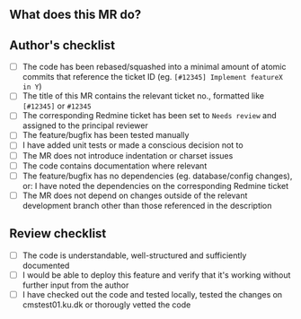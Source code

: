 ## What does this MR do?
<!--
Briefly describe what this MR is about.
Examples:
 Adds new document type: MyNewDocumentType
 Fixes js error in <some functionality>
-->


## Author's checklist
<!--
MRs must be marked as WIP until all checkboxes have been filled.
Checkboxes can be pre-filled before submitting the MR by replacing
[ ] with [x],
-->
- [ ] The code has been rebased/squashed into a minimal amount of atomic commits that reference the ticket ID (eg. `[#12345] Implement featureX in Y`)
- [ ] The title of this MR contains the relevant ticket no., formatted like `[#12345]` or `#12345`
- [ ] The corresponding Redmine ticket has been set to `Needs review` and assigned to the principal reviewer
- [ ] The feature/bugfix has been tested manually
- [ ] I have added unit tests or made a conscious decision not to
- [ ] The MR does not introduce indentation or charset issues
- [ ] The code contains documentation where relevant
- [ ] The feature/bugfix has no dependencies (eg. database/config changes), or: I have noted the dependencies on the corresponding Redmine ticket
- [ ] The MR does not depend on changes outside of the relevant development branch other than those referenced in the description

## Review checklist

- [ ] The code is understandable, well-structured and sufficiently documented
- [ ] I would be able to deploy this feature and verify that it's working without further input from the author
- [ ] I have checked out the code and tested locally, tested the changes on cmstest01.ku.dk or thorougly vetted the code
